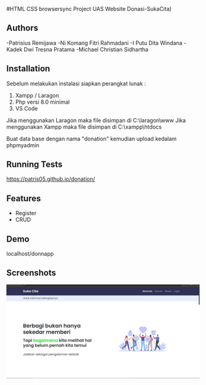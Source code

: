 
#HTML CSS browsersync
Project UAS Website Donasi-SukaCita)


## Authors

-Patrisius Remijawa
-Ni Komang Fitri Rahmadani
-I Putu Dita Windana
-Kadek Dwi Tresna Pratama
-Michael Christian Sidhartha

## Installation


Sebelum melakukan instalasi siapkan perangkat lunak :

1. Xampp / Laragon 
2. Php versi 8.0 minimal
3. VS Code

Jika menggunakan Laragon maka file disimpan di
 C:\laragon\www
Jika menggunakan Xampp maka file disimpan di
C:\xampp\htdocs

Buat data base dengan nama "donation" kemudian upload kedalam phpmyadmin
    
## Running Tests

 https://patris05.github.io/donation/




## Features

- Register
- CRUD



## Demo
localhost/donnapp


## Screenshots

![App Screenshot](img/donnapp.jpg)

